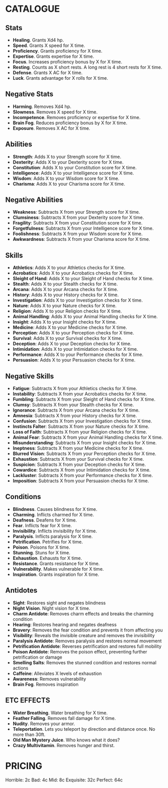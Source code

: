 # CATALOGUE
## Stats
- **Healing**. Grants Xd4 hp.
- **Speed**. Grants X speed for X time.
- **Proficiency**. Grants proficiency for X time.
- **Expertise**. Grants expertise for X time.
- **Focus**. Increases proficiency bonus by X for X time.
- **Resting**. Counts as X short rests. A long rest is 4 short rests for X time.
- **Defense**. Grants X AC for X time.
- **Luck**. Grants advantage for X rolls for X time.
## Negative Stats
- **Harming**. Removes Xd4 hp.
- **Slowness**. Removes X speed for X time.
- **Incompetence**. Removes proficiency or expertise for X time.
- **Brain Fog**. Reduces proficiency bonus by X for X time.
- **Exposure**. Removes X AC for X time.
## Abilities
- **Strength**: Adds X to your Strength score for X time.
- **Dexterity**: Adds X to your Dexterity score for X time.
- **Constitution**: Adds X to your Constitution score for X time.
- **Intelligence**: Adds X to your Intelligence score for X time.
- **Wisdom**: Adds X to your Wisdom score for X time.
- **Charisma**: Adds X to your Charisma score for X time.
## Negative Abilities
- **Weakness**: Subtracts X from your Strength score for X time.
- **Clumsiness**: Subtracts X from your Dexterity score for X time.
- **Fragility**: Subtracts X from your Constitution score for X time.
- **Forgetfulness**: Subtracts X from your Intelligence score for X time.
- **Foolishness**: Subtracts X from your Wisdom score for X time.
- **Awkwardness**: Subtracts X from your Charisma score for X time.
## Skills
- **Athletics**: Adds X to your Athletics checks for X time.
- **Acrobatics**: Adds X to your Acrobatics checks for X time.
- **Sleight of Hand**: Adds X to your Sleight of Hand checks for X time.
- **Stealth**: Adds X to your Stealth checks for X time.
- **Arcana**: Adds X to your Arcana checks for X time.
- **History**: Adds X to your History checks for X time.
- **Investigation**: Adds X to your Investigation checks for X time.
- **Nature**: Adds X to your Nature checks for X time.
- **Religion**: Adds X to your Religion checks for X time.
- **Animal Handling**: Adds X to your Animal Handling checks for X time.
- **Insight**: Adds X to your Insight checks for X time.
- **Medicine**: Adds X to your Medicine checks for X time.
- **Perception**: Adds X to your Perception checks for X time.
- **Survival**: Adds X to your Survival checks for X time.
- **Deception**: Adds X to your Deception checks for X time.
- **Intimidation**: Adds X to your Intimidation checks for X time.
- **Performance**: Adds X to your Performance checks for X time.
- **Persuasion**: Adds X to your Persuasion checks for X time.
## Negative Skills
- **Fatigue**: Subtracts X from your Athletics checks for X time.
- **Instability**: Subtracts X from your Acrobatics checks for X time.
- **Fumbling**: Subtracts X from your Sleight of Hand checks for X time.
- **Clumsy**: Subtracts X from your Stealth checks for X time.
- **Ignorance**: Subtracts X from your Arcana checks for X time.
- **Amnesia**: Subtracts X from your History checks for X time.
- **Confusion**: Subtracts X from your Investigation checks for X time.
- **Instincts Falter**: Subtracts X from your Nature checks for X time.
- **Loss of Faith**: Subtracts X from your Religion checks for X time.
- **Animal Fear**: Subtracts X from your Animal Handling checks for X time.
- **Misunderstanding**: Subtracts X from your Insight checks for X time.
- **Ineptness**: Subtracts X from your Medicine checks for X time.
- **Blurred Vision**: Subtracts X from your Perception checks for X time.
- **Exhaustion**: Subtracts X from your Survival checks for X time.
- **Suspicion**: Subtracts X from your Deception checks for X time.
- **Cowardice**: Subtracts X from your Intimidation checks for X time.
- **Lackluster**: Subtracts X from your Performance checks for X time.
- **Imposition**: Subtracts X from your Persuasion checks for X time.
## Conditions
- **Blindness**. Causes blindness for X time.
- **Charming**. Inflicts charmed for X time.
- **Deafness**. Deafens for X time.
- **Fear**. Inflicts fear for X time.
- **Invisibility**. Inflicts invisibility for X time.
- **Paralysis**. Inflicts paralysis for X time.
- **Petrification**. Petrifies for X time.
- **Poison**. Poisons for X time.
- **Stunning**. Stuns for X time.
- **Exhaustion**. Exhausts for X time.
- **Resistance**. Grants resistance for X time.
- **Vulnerability**. Makes vulnerable for X time.
- **Inspiration**. Grants inspiration for X time.
## Antidotes
- **Sight**: Restores sight and negates blindness
- **Night Vision**. Night vision for X time.
- **Charm Antidote**: Removes charm effects and breaks the charming condition
- **Hearing**: Restores hearing and negates deafness
- **Bravery**: Removes the fear condition and prevents it from affecting you
- **Visibility**: Reveals the invisible creature and removes the invisibility
- **Paralysis Antidote**: Removes paralysis and restores normal movement
- **Petrification Antidote**: Reverses petrification and restores full mobility
- **Poison Antidote**: Removes the poison effect, preventing further petrification or damage
- **Smelling Salts**: Removes the stunned condition and restores normal actions
- **Caffeine**: Alleviates X levels of exhaustion
- **Awareness**: Removes vulnerability
- **Brain Fog**. Removes inspiration
## ETC EFFECTS
- **Water Breathing**. Water breathing for X time.
- **Feather Falling**. Removes fall damage for X time. 
- **Nudity**. Removes your armor.
- **Teleportation**. Lets you teleport by direction and distance once. No more than 30ft.
- **Old Man Mystery Juice**. Who knows what it does?
- **Crazy Multivitamin**. Removes hunger and thirst.

# PRICING
Horrible: 2c
Bad: 4c
Mid: 8c
Exquisite: 32c
Perfect: 64c